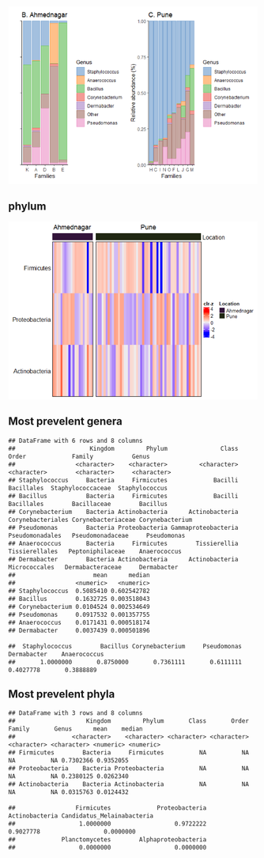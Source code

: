 ![](tse_core_files/figure-markdown_strict/core-1.png)

## phylum

![](tse_core_files/figure-markdown_strict/phyla-1.png)

## Most prevelent genera

    ## DataFrame with 6 rows and 8 columns
    ##                     Kingdom         Phylum               Class             Order             Family           Genus
    ##                 <character>    <character>         <character>       <character>        <character>     <character>
    ## Staphylococcus     Bacteria     Firmicutes             Bacilli        Bacillales  Staphylococcaceae  Staphylococcus
    ## Bacillus           Bacteria     Firmicutes             Bacilli        Bacillales        Bacillaceae        Bacillus
    ## Corynebacterium    Bacteria Actinobacteria      Actinobacteria Corynebacteriales Corynebacteriaceae Corynebacterium
    ## Pseudomonas        Bacteria Proteobacteria Gammaproteobacteria   Pseudomonadales   Pseudomonadaceae     Pseudomonas
    ## Anaerococcus       Bacteria     Firmicutes        Tissierellia    Tissierellales   Peptoniphilaceae    Anaerococcus
    ## Dermabacter        Bacteria Actinobacteria      Actinobacteria     Micrococcales   Dermabacteraceae     Dermabacter
    ##                      mean      median
    ##                 <numeric>   <numeric>
    ## Staphylococcus  0.5085410 0.602542782
    ## Bacillus        0.1632725 0.003518043
    ## Corynebacterium 0.0104524 0.002534649
    ## Pseudomonas     0.0917532 0.001357755
    ## Anaerococcus    0.0171431 0.000518174
    ## Dermabacter     0.0037439 0.000501896

    ##  Staphylococcus        Bacillus Corynebacterium     Pseudomonas     Dermabacter    Anaerococcus 
    ##       1.0000000       0.8750000       0.7361111       0.6111111       0.4027778       0.3888889

## Most prevelent phyla

    ## DataFrame with 3 rows and 8 columns
    ##                    Kingdom         Phylum       Class       Order      Family       Genus      mean    median
    ##                <character>    <character> <character> <character> <character> <character> <numeric> <numeric>
    ## Firmicutes        Bacteria     Firmicutes          NA          NA          NA          NA 0.7302366 0.9352055
    ## Proteobacteria    Bacteria Proteobacteria          NA          NA          NA          NA 0.2380125 0.0262340
    ## Actinobacteria    Bacteria Actinobacteria          NA          NA          NA          NA 0.0315763 0.0124432

    ##                 Firmicutes             Proteobacteria             Actinobacteria Candidatus_Melainabacteria 
    ##                  1.0000000                  0.9722222                  0.9027778                  0.0000000 
    ##             Planctomycetes        Alphaproteobacteria 
    ##                  0.0000000                  0.0000000

